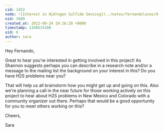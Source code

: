 ```yaml
---
cid: 1453
node: ![Interest in Hidrogen Sulfide Sensing](../notes/fernandolunav/9-24-2012/interest-hidrogen-sulfide-sensing)
nid: 3989
created_at: 2012-09-24 19:16:20 +0000
timestamp: 1348514180
uid: 8
author: sara
---
```


Hey Fernando,

Great to hear you're interested in getting involved in this project! As Shannon suggests perhaps you can describe in a research note and/or a message to the mailing list the background on your interest in this? Do you have H2S problems near you?

That will help us all brainstorm how you might get up and going on this. Also we're planning a call in the near future for those working actively on this project to hear about H2S problems in New Mexico and Colorado with a community organizer out there. Perhaps that would be a good opportunity for you to meet others working on this?

Cheers,

Sara
